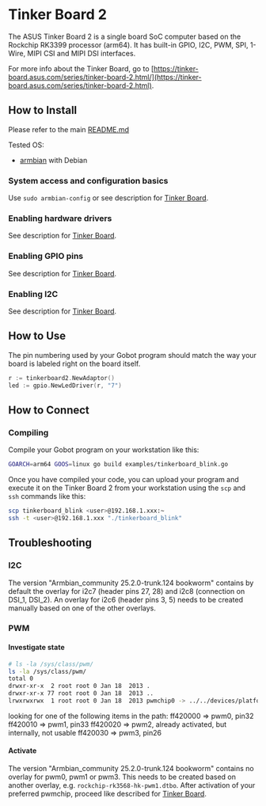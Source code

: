 # Tinker Board 2

The ASUS Tinker Board 2 is a single board SoC computer based on the Rockchip RK3399 processor (arm64). It has built-in
GPIO, I2C, PWM, SPI, 1-Wire, MIPI CSI and MIPI DSI interfaces.

For more info about the Tinker Board, go to [https://tinker-board.asus.com/series/tinker-board-2.html/](https://tinker-board.asus.com/series/tinker-board-2.html).

## How to Install

Please refer to the main [README.md](https://github.com/hybridgroup/gobot/blob/release/README.md)

Tested OS:

* [armbian](https://www.armbian.com/tinkerboard-2/) with Debian

### System access and configuration basics

Use `sudo armbian-config` or see description for [Tinker Board](../README.md).

### Enabling hardware drivers

See description for [Tinker Board](../README.md).

### Enabling GPIO pins

See description for [Tinker Board](../README.md).

### Enabling I2C

See description for [Tinker Board](../README.md).

## How to Use

The pin numbering used by your Gobot program should match the way your board is labeled right on the board itself.

```go
r := tinkerboard2.NewAdaptor()
led := gpio.NewLedDriver(r, "7")
```

## How to Connect

### Compiling

Compile your Gobot program on your workstation like this:

```sh
GOARCH=arm64 GOOS=linux go build examples/tinkerboard_blink.go
```

Once you have compiled your code, you can upload your program and execute it on the Tinker Board 2 from your workstation
using the `scp` and `ssh` commands like this:

```sh
scp tinkerboard_blink <user>@192.168.1.xxx:~
ssh -t <user>@192.168.1.xxx "./tinkerboard_blink"
```

## Troubleshooting

### I2C

The version "Armbian_community 25.2.0-trunk.124 bookworm" contains by default the overlay for i2c7 (header pins 27, 28)
and i2c8 (connection on DSI_1, DSI_2). An overlay for i2c6 (header pins 3, 5) needs to be created manually based on one
of the other overlays.

### PWM

#### Investigate state

```sh
# ls -la /sys/class/pwm/
ls -la /sys/class/pwm/
total 0
drwxr-xr-x  2 root root 0 Jan 18  2013 .
drwxr-xr-x 77 root root 0 Jan 18  2013 ..
lrwxrwxrwx  1 root root 0 Jan 18  2013 pwmchip0 -> ../../devices/platform/ff420020.pwm/pwm/pwmchip0
```

looking for one of the following items in the path:
ff420000 => pwm0, pin32
ff420010 => pwm1, pin33
ff420020 => pwm2, already activated, but internally, not usable
ff420030 => pwm3, pin26

#### Activate

The version "Armbian_community 25.2.0-trunk.124 bookworm" contains no overlay for pwm0, pwm1 or pwm3. This needs to be
created based on another overlay, e.g. `rockchip-rk3568-hk-pwm1.dtbo`. After activation of your preferred pwmchip,
proceed like described for [Tinker Board](../README).
